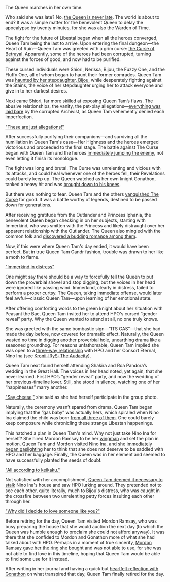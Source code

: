 The Queen marches in her own time. 

Who said she was late? No, [the Queen is never late](https://youtu.be/CUh9eciJil4?t=137). The world is about to end? It was a simple matter for the benevolent Queen to delay the apocalypse by twenty minutes, for she was also the Warden of Time. 

The fight for the future of Libestal began when all the heroes converged, Queen Tam being the last to arrive. Upon entering the final dungeon—the Heart of Ruin—Queen Tam was greeted with a grim curse: [the Curse of Betrayal](https://youtu.be/CUh9eciJil4?t=452). Apparently, some of the heroes had been corrupted, turning against the forces of good, and now had to be purified.

These cursed individuals were Shiori, Nerissa, Bijou, the Fuzzy One, and the Fluffy One, all of whom began to haunt their former comrades. Queen Tam was [haunted by her stepdaughter, Bijou,](https://youtu.be/CUh9eciJil4?t=646) while desperately fighting against the Stains, the voice of her stepdaughter urging her to attack everyone and give in to her darkest desires.

Next came Shiori, far more skilled at exposing Queen Tam’s flaws. The abusive relationships, the vanity, the pet-play allegations—[everything was laid bare](https://youtu.be/CUh9eciJil4?t=750) by the corrupted Archivist, as Queen Tam vehemently denied each imperfection.

["These are just allegations!"](#embed:https://youtu.be/CUh9eciJil4?t=750)

After successfully purifying their companions—and surviving all the humiliation in Queen Tam's case—Her Highness and the heroes emerged victorious and proceeded to the final stage. The battle against The Curse began with Queen Tam and the heroes [immediately jumping the enemy](https://youtu.be/CUh9eciJil4?t=990), not even letting it finish its monologue.

The fight was long and brutal. The Curse was unrelenting and vicious with its attacks, and could heal whenever one of the heroes fell, their Revelations could barely keep up. The Queen watched as her own knight Gonathon, tanked a heavy hit and was [brought down to his knees](https://youtu.be/CUh9eciJil4?t=1244).

But there was nothing to fear. Queen Tam and the others [vanquished The Curse](https://youtu.be/CUh9eciJil4?t=1269) for good. It was a battle worthy of legends, destined to be passed down for generations.

After receiving gratitude from the Outlander and Princess Iphania, the benevolent Queen began checking in on her subjects, starting with Immerkind, who was smitten with the Princess and likely distraught over her apparent relationship with the Outlander. The Queen also mingled with the common folk and [discovered a budding romance among them](https://youtu.be/CUh9eciJil4?t=1787).

Now, if this were where Queen Tam's day ended, it would have been perfect. But in true Queen Tam Gandr fashion, trouble was drawn to her like a moth to flame.

["Immerkind in distress"](#embed:https://youtu.be/CUh9eciJil4?t=2291)

One might say there should be a way to forcefully tell the Queen to put down the proverbial shovel and stop digging, but the voices in her head were ignored like passing wind. Immerkind, clearly in distress, failed to perform a proper curtsy. The Queen, taking immediate offense, would later feel awful—classic Queen Tam—upon learning of her emotional state.

After offering comforting words to the green knight about her situation with Peasant the Bae, Queen Tam invited her to attend HPO's cursed “gender reveal” party. Why the Queen wanted to attend at all, no one truly knows.

She was greeted with the same bombastic sign—"ITS GAS"—that she had made the day before, now covered for dramatic effect. Naturally, the Queen wasted no time in digging another proverbial hole, unearthing drama like a seasoned groundhog. For reasons unfathomable, Queen Tam implied she was open to a [three-way relationship](https://youtu.be/CUh9eciJil4?t=2732) with HPO and her Consort Eternal, Nino Ina (see [Kronii-IRyS: The Audacity](#edge:hot-pink-one-tam-gandr-right-2-left-2)).

Queen Tam next found herself attending Shakira and Roa Pandora’s wedding in the Great Hall. The voices in her head noted, yet again, that she never learned. First HPO’s “gender reveal” party, and now the wedding of her previous-timeline lover. Still, she stood in silence, watching one of her “happinesses” marry another. 

["Say cheese,"](https://youtu.be/CUh9eciJil4?t=5155) she said as she had herself participate in the group photo.

Naturally, the ceremony wasn’t spared from drama. Queen Tam began implying that the “gas baby” was actually hers, which spiraled when Nino Ina claimed the child was born [from all three of them](https://youtu.be/CUh9eciJil4?t=5204). One could barely keep composure while chronicling these strange Libestan happenings.

This hatched a plan in Queen Tam's mind. Why not just take Nino Ina for herself? She hired Mordon Ramsay to be her [wingman](https://youtu.be/CUh9eciJil4?t=5950) and set the plan in motion. Queen Tam and Mordon visited Nino Ina, and she [immediately began gaslighting](https://youtu.be/CUh9eciJil4?t=6034) her to think that she does not deserve to be saddled with HPO and her baggage. Finally, the Queen was in her element and seemed to have successfully planted the seeds of doubt.

["All according to keikaku."](#embed:https://youtu.be/CUh9eciJil4?t=6588)

Not satisfied with her accomplishment, [Queen Tam deemed it necessary to stalk](https://youtu.be/CUh9eciJil4?t=6916) Nino Ina's house and saw HPO lurking around. They pretended not to see each other, quite literally, much to Bijou's distress, who was caught in the crossfire between two unrelenting petty forces insulting each other through her. 

["Why did I decide to love someone like you?"](https://youtu.be/CUh9eciJil4?t=7701)

Before retiring for the day, Queen Tam visited Mordon Ramsay, who was busy preparing the house that she would auction the next day (to which the Queen was humble enough to proclaim she could not afford anyway). It was there that she confided to Mordon and Gonathon more of what she had talked about with HPO. Perhaps in a moment of true sincerity, [Mordon Ramsay gave her the ring](https://youtu.be/CUh9eciJil4?t=8737) she bought and was not able to use, for she was not able to find love in this timeline, hoping that Queen Tam would be able to find some use for it instead.

After writing in her journal and having a quick but [heartfelt reflection with Gonathon](https://youtu.be/CUh9eciJil4?t=9187) on what transpired that day, Queen Tam finally retired for the day.